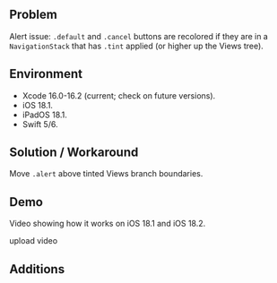 ## Problem


Alert issue: `.default` and `.cancel` buttons are recolored if they are in a `NavigationStack` that has `.tint` applied (or higher up the Views tree).


## Environment


- Xcode 16.0-16.2 (current; check on future versions).
- iOS 18.1.
- iPadOS 18.1.
- Swift 5/6.


## Solution / Workaround


Move `.alert` above tinted Views branch boundaries.


## Demo


Video showing how it works on iOS 18.1 and iOS 18.2.


upload video


## Additions

